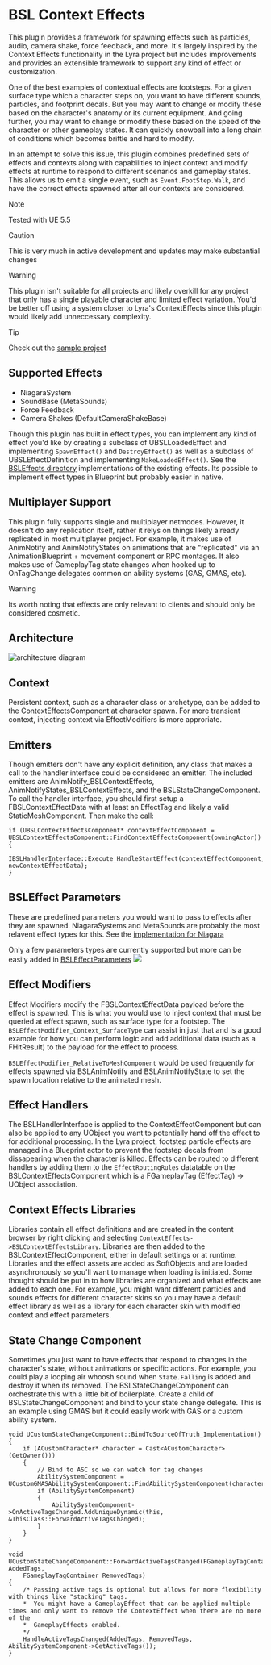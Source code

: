 # BSL Context Effects
This plugin provides a framework for spawning effects such as particles, audio, camera shake, force feedback, and more. It's largely inspired by the Context Effects functionality in the Lyra project but includes improvements and provides an extensible framework to support any kind of effect or customization.

One of the best examples of contextual effects are footsteps. For a given surface type which a character steps on, you want to have different sounds, particles, and footprint decals. But you may want to change or modify these based on the character's anatomy or its current equipment. And going further, you may want to change or modify these based on the speed of the character or other gameplay states. It can quickly snowball into a long chain of conditions which becomes brittle and hard to modify.

In an attempt to solve this issue, this plugin combines predefined sets of effects and contexts along with capabilities to inject context and modify effects at runtime to respond to different scenarios and gameplay states. This allows us to emit a single event, such as `Event.FootStep.Walk`, and have the correct effects spawned after all our contexts are considered.

> [!Note]
> Tested with UE 5.5

> [!CAUTION]
> This is very much in active development and updates may make substantial changes

> [!WARNING]
> This plugin isn't suitable for all projects and likely overkill for any project that only has a single playable character and limited effect variation. You'd be better off using a system closer to Lyra's ContextEffects since this plugin would likely add unneccessary complexity.

> [!Tip]
> Check out the [sample project](https://github.com/BajaShortLong/BSLContextEffectsSampleProject)

## Supported Effects
- NiagaraSystem
- SoundBase (MetaSounds)
- Force Feedback
- Camera Shakes (DefaultCameraShakeBase)

Though this plugin has built in effect types, you can implement any kind of effect you'd like by creating a subclass of UBSLLoadedEffect and implementing `SpawnEffect()` and `DestroyEffect()` as well as a subclass of UBSLEffectDefinition and implementing `MakeLoadedEffect()`. See the [BSLEffects directory](/Source/BSLContextEffects/Public/BSLEffect/BSLEffects) implementations of the existing effects. Its possible to implement effect types in Blueprint but probably easier in native.

## Multiplayer Support
This plugin fully supports single and multiplayer netmodes. However, it doesn't do any replication itself, rather it relys on things likely already replicated in most multiplayer project. For example, it makes use of AnimNotify and AnimNotifyStates on animations that are "replicated" via an AnimationBlueprint + movement component or RPC montages. It also makes use of GameplayTag state changes when hooked up to OnTagChange delegates common on ability systems (GAS, GMAS, etc).
> [!Warning]
> Its worth noting that effects are only relevant to clients and should only be considered cosmetic.

## Architecture
![architecture diagram](/Resources/arch-diagram.png)

## Context
Persistent context, such as a character class or archetype, can be added to the ContextEffectsComponent at character spawn. For more transient context, injecting context via EffectModifiers is more approriate.

## Emitters
Though emitters don't have any explicit definition, any class that makes a call to the handler interface could be considered an emitter. The included emitters are AnimNotify_BSLContextEffects, AnimNotifyStates_BSLContextEffects, and the BSLStateChangeComponent. To call the handler interface, you should first setup a FBSLContextEffectData with at least an EffectTag and likely a valid StaticMeshComponent. Then make the call:
```
if (UBSLContextEffectsComponent* contextEffectComponent = UBSLContextEffectsComponent::FindContextEffectsComponent(owningActor))
{
    IBSLHandlerInterface::Execute_HandleStartEffect(contextEffectComponent, newContextEffectData);
}
```

## BSLEffect Parameters
These are predefined parameters you would want to pass to effects after they are spawned. NiagaraSystems and MetaSounds are probably the most relavent effect types for this. See the [implementation for Niagara](https://github.com/BajaShortLong/BSLContextEffects/blob/1ed9378085199f7c25ebae5c4d40d00560530fe3/Source/BSLContextEffects/Private/BSLEffect/BSLEffects/BSLEffect_NiagaraSystem.cpp#L135)

Only a few parameters types are currently supported but more can be easily added in [BSLEffectParameters](Source/BSLContextEffects/Public/BSLEffect/BSLEffectParameters.h)
![](/Resources/bsleffectparameter.png)

## Effect Modifiers
Effect Modifiers modify the FBSLContextEffectData payload before the effect is spawned. This is what you would use to inject context that must be queried at effect spawn, such as surface type for a footstep. The `BSLEffectModifier_Context_SurfaceType` can assist in just that and is a good example for how you can perform logic and add additional data (such as a FHitResult) to the payload for the effect to process.

`BSLEffectModifier_RelativeToMeshComponent` would be used frequently for effects spawned via BSLAnimNotify and BSLAnimNotifyState to set the spawn location relative to the animated mesh.

## Effect Handlers
The BSLHandlerInterface is applied to the ContextEffectComponent but can also be applied to any UObject you want to potentially hand off the effect to for additional processing. In the Lyra project, footstep particle effects are managed in a Blueprint actor to prevent the footstep decals from dissapearing when the character is killed. Effects can be routed to different handlers by adding them to the `EffectRoutingRules` datatable on the BSLContextEffectsComponent which is a FGameplayTag (EffectTag) -> UObject association.

## Context Effects Libraries
Libraries contain all effect definitions and are created in the content browser by right clicking and selecting `ContextEffects->BSLContextEffectsLibrary`. Libraries are then added to the BSLContextEffectComponent, either in default settings or at runtime. Libraries and the effect assets are added as SoftObjects and are loaded asynchronously so you'll want to manage when loading is initiated. Some thought should be put in to how libraries are organized and what effects are added to each one. For example, you might want different particles and sounds effects for different character skins so you may have a default effect library as well as a library for each character skin with modified context and effect parameters.

## State Change Component
Sometimes you just want to have effects that respond to changes in the character's state, without animations or specific actions. For example, you could play a looping air whoosh sound when `State.Falling` is added and destroy it when its removed. The BSLStateChangeComponent can orchestrate this with a little bit of boilerplate. Create a child of BSLStateChangeComponent and bind to your state change delegate. This is an example using GMAS but it could easily work with GAS or a custom ability system.
```
void UCustomStateChangeComponent::BindToSourceOfTruth_Implementation()
{
	if (ACustomCharacter* character = Cast<ACustomCharacter>(GetOwner()))
	{
		// Bind to ASC so we can watch for tag changes
		AbilitySystemComponent = UCustomGMASAbilitySystemComponent::FindAbilitySystemComponent(character);
		if (AbilitySystemComponent)
		{
			AbilitySystemComponent->OnActiveTagsChanged.AddUniqueDynamic(this, &ThisClass::ForwardActiveTagsChanged);
		}
	}
}

void UCustomStateChangeComponent::ForwardActiveTagsChanged(FGameplayTagContainer AddedTags,
	FGameplayTagContainer RemovedTags)
{
    /* Passing active tags is optional but allows for more flexibility with things like "stacking" tags. 
    *  You might have a GameplayEffect that can be applied multiple times and only want to remove the ContextEffect when there are no more of the
    *  GameplayEffects enabled. 
    */
	HandleActiveTagsChanged(AddedTags, RemovedTags, AbilitySystemComponent->GetActiveTags());
}
```
